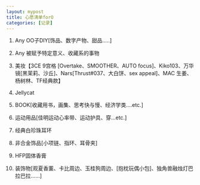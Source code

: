 ```yaml
---
layout: mypost
title: 心愿清单forO
categories: [记录]
---
```


1. Any OO子DIY[饰品、数字产物、甜品.....]

2. Any 被赋予特定意义、收藏系的事物

3. 美妆【3CE 9宫格 [Overtake、SMOOTHER、AUTO focus]、Kiko103、万华镜[黑茉莉、沙丘]、Nars[Thrust#037、大白饼、sex appeal]、MAC 生姜、杨树林、TF经典款】

4. Jellycat

5. BOOK[收藏用书，画集、思考快与慢、经济学类....etc.]

6. 运动用品[佳明运动心率带、运动护具、穿...etc.]

7. 经典白珍珠耳环

8. 非合金饰品[小项链、指环、耳骨夹]

9. HFP固体香膏

10. 装饰物[观夏香薰、卡比周边、玉桂狗周边、[抱枕玩偶小包]、独角兽融烛灯巴拉巴拉......]

